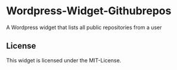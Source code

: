 Wordpress-Widget-Githubrepos
============================

A Wordpress widget that lists all public repositories from a user


License
-------

This widget is licensed under the MIT-License.